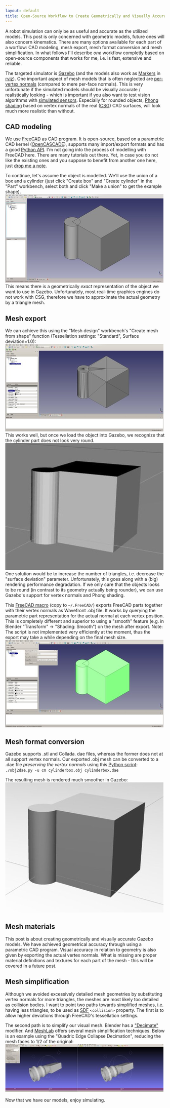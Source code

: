 ```yaml
---
layout: default
title: Open-Source Workflow to Create Geometrically and Visually Accurate Gazebo Models
---
```


A robot simulation can only be as useful and accurate as the utilized models.
This post is only concerned with geometric models, future ones will also concern kinematics.
There are many options available for each part of a worflow: CAD modeling, mesh export, mesh format conversion and mesh simplification.
In what follows I\'ll describe _one_ workflow completly based on open-source components that works for me, i.e. is fast, extensive and reliable.

The targeted simulator is [Gazebo](http://gazebosim.org/) (and the models also work as [Markers](http://wiki.ros.org/rviz/DisplayTypes/Marker) in [rviz](http://wiki.ros.org/rviz)).
One important aspect of mesh models that is often neglected are [per-vertex normals](http://en.wikipedia.org/wiki/Vertex_normal) (compared to mere per-face normals).
This is very unfortunate if the simulated models should be visually accurate / realistically looking - which is important if you also want to test vision algorithms with [simulated sensors](http://gazebosim.org/wiki/Tutorials/1.9/ROS_Motor_and_Sensor_Plugins#Camera).
Especially for rounded objects, [Phong shading](http://en.wikipedia.org/wiki/Phong_shading) based on vertex normals of the real ([CSG](http://en.wikipedia.org/wiki/Constructive_solid_geometry)) CAD surfaces, will look much more realistic than without.


CAD modeling
------------
We use [FreeCAD](http://freecadweb.org/) as CAD program.
It is open-source, based on a parametric CAD kernel ([OpenCASCADE](http://www.opencascade.org/)), supports many import/export formats and has a good [Python API](http://freecadweb.org/api/).
I\'m not going into the process of modelling with FreeCAD here.
There are many tutorials out there.
Yet, in case you do not like the existing ones and you suppose to benefit from another one here, just [drop me a note](mailto:andreas.bihlmaier@gmx.de).

To continue, let\'s assume the object is modelled.
We\'ll use the union of a box and a cylinder (just click \"Create box\" and \"Create cylinder\" in the \"Part\" workbench, select both and click \"Make a union\" to get the example shape).
![Cylinder fused with box](/images/medium/freecad_cylinder_box.jpg)
This means there is a geometrically _exact_ representation of the object we want to use in Gazebo.
Unfortunately, most real-time graphics engines do not work with CSG, therefore we have to approximate the actual geometry by a triangle mesh.


Mesh export
-----------
We can achieve this using the \"Mesh design\" workbench\'s \"Create mesh from shape\" function (Tessellation settings: \"Standard\", Surface deviation=1.0):
![Mesh from shape](/images/medium/freecad_mesh_from_shape.jpg)
This works well, but once we load the object into Gazebo, we recognize that the cylinder part does not look very round.
![Gazebo mesh from shape](/images/medium/gazebo_mesh_from_shape-cutout.jpg)
One solution would be to increase the number of triangles, i.e. decrease the \"surface deviation\" parameter.
Unfortunately, this goes along with a (big) rendering performance degradation.
If we only care that the objects looks to be round (in contrast to its geometry actually being rounder), we can use Gazebo\'s support for vertex normals and Phong shading.

This [FreeCAD macro](TODO) (copy to `~/.FreeCAD/`) exports FreeCAD parts together with their vertex normals as Wavefront .obj file.
It works by querying the parametric part representation for the actual normal at each vertex position.
This is completely different and superior to using a \"smooth\" feature (e.g. in Blender \"Transform\" -> \"Shading: Smooth\") on the mesh after export.
Note: The script is not implemented very efficiently at the moment, thus the export may take a while depending on the final mesh size.
![Macro to export mesh with normals](/images/medium/freecad_mesh_with_normals.jpg)


Mesh format conversion
----------------------
Gazebo supports .stl and Collada. dae files, whereas the former does not at all support vertex normals.
Our exported .obj mesh can be converted to a .dae file _preserving the vertex normals_ using this [Python script](TODO):  
`./obj2dae.py -u cm cylinderbox.obj cylinderbox.dae`

The resulting mesh is rendered much smoother in Gazebo:
![Gazebo mesh with normals](/images/medium/gazebo_mesh_with_normals-cutout.jpg)



Mesh materials
--------------
This post is about creating geometrically and visually accurate Gazebo models.
We have achieved geometrical accuracy through using a parametric CAD program.
Visual accuracy in relation to geometry is also given by exporting the actual vertex normals.
What is missing are proper material definitions and textures for each part of the mesh - this will be covered in a future post.


Mesh simplification
-------------------
Although we avoided excessively detailed mesh geometries by substituting vertex normals for more triangles, the meshes are most likely too detailed as collision bodies.
I want to point two paths towards simplified meshes, i.e. having less triangles, to be used as [SDF](http://gazebosim.org/sdf/dev.html) `<collision>` property.
The first is to allow higher deviations through FreeCAD\'s tessellation settings.

The second path is to simplify our visual mesh.
Blender has a [\"Decimate\"](http://wiki.blender.org/index.php/Doc:2.6/Manual/Modifiers/Generate/Decimate) modifier.
And [MeshLab](http://meshlab.sourceforge.net/) offers several mesh simplification techniques.
Below is an example using the \"Quadric Edge Collapse Decimation\", reducing the mesh faces to 1/2 of the original:
![MeshLab simplify](/images/medium/meshlab_simplify.jpg)

Now that we have our models, enjoy simulating.
